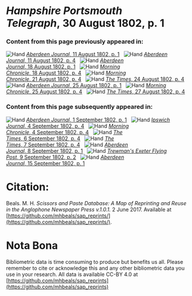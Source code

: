 # *Hampshire Portsmouth Telegraph*, 30 August 1802, p. 1  
  
### Content from this page previously appeared in:  
![Hand](http://scissorsandpaste.net/wp-content/uploads/2017/06/smallhandpointer.png) [*Aberdeen Journal*, 11 August 1802, p. 1](https://mhbeals.github.io/sap_html/Aberdeen-Journal/Aberdeen-Journal-11-August-1802-p-1)  
![Hand](http://scissorsandpaste.net/wp-content/uploads/2017/06/smallhandpointer.png) [*Aberdeen Journal*, 11 August 1802, p. 4](https://mhbeals.github.io/sap_html/Aberdeen-Journal/Aberdeen-Journal-11-August-1802-p-4)  
![Hand](http://scissorsandpaste.net/wp-content/uploads/2017/06/smallhandpointer.png) [*Aberdeen Journal*, 18 August 1802, p. 1](https://mhbeals.github.io/sap_html/Aberdeen-Journal/Aberdeen-Journal-18-August-1802-p-1)  
![Hand](http://scissorsandpaste.net/wp-content/uploads/2017/06/smallhandpointer.png) [*Morning Chronicle*, 18 August 1802, p. 4](https://mhbeals.github.io/sap_html/Morning-Chronicle/Morning-Chronicle-18-August-1802-p-4)  
![Hand](http://scissorsandpaste.net/wp-content/uploads/2017/06/smallhandpointer.png) [*Morning Chronicle*, 21 August 1802, p. 4](https://mhbeals.github.io/sap_html/Morning-Chronicle/Morning-Chronicle-21-August-1802-p-4)  
![Hand](http://scissorsandpaste.net/wp-content/uploads/2017/06/smallhandpointer.png) [*The Times*, 24 August 1802, p. 4](https://mhbeals.github.io/sap_html/The-Times/The-Times-24-August-1802-p-4)  
![Hand](http://scissorsandpaste.net/wp-content/uploads/2017/06/smallhandpointer.png) [*Aberdeen Journal*, 25 August 1802, p. 1](https://mhbeals.github.io/sap_html/Aberdeen-Journal/Aberdeen-Journal-25-August-1802-p-1)  
![Hand](http://scissorsandpaste.net/wp-content/uploads/2017/06/smallhandpointer.png) [*Morning Chronicle*, 25 August 1802, p. 4](https://mhbeals.github.io/sap_html/Morning-Chronicle/Morning-Chronicle-25-August-1802-p-4)  
![Hand](http://scissorsandpaste.net/wp-content/uploads/2017/06/smallhandpointer.png) [*The Times*, 27 August 1802, p. 4](https://mhbeals.github.io/sap_html/The-Times/The-Times-27-August-1802-p-4)  
  
### Content from this page subsequently appeared in:  
![Hand](http://scissorsandpaste.net/wp-content/uploads/2017/06/smallhandpointer.png) [*Aberdeen Journal*, 1 September 1802, p. 1](https://mhbeals.github.io/sap_html/Aberdeen-Journal/Aberdeen-Journal-1-September-1802-p-1)  
![Hand](http://scissorsandpaste.net/wp-content/uploads/2017/06/smallhandpointer.png) [*Ipswich Journal*, 4 September 1802, p. 4](https://mhbeals.github.io/sap_html/Ipswich-Journal/Ipswich-Journal-4-September-1802-p-4)  
![Hand](http://scissorsandpaste.net/wp-content/uploads/2017/06/smallhandpointer.png) [*Morning Chronicle*, 4 September 1802, p. 4](https://mhbeals.github.io/sap_html/Morning-Chronicle/Morning-Chronicle-4-September-1802-p-4)  
![Hand](http://scissorsandpaste.net/wp-content/uploads/2017/06/smallhandpointer.png) [*The Times*, 6 September 1802, p. 4](https://mhbeals.github.io/sap_html/The-Times/The-Times-6-September-1802-p-4)  
![Hand](http://scissorsandpaste.net/wp-content/uploads/2017/06/smallhandpointer.png) [*The Times*, 7 September 1802, p. 4](https://mhbeals.github.io/sap_html/The-Times/The-Times-7-September-1802-p-4)  
![Hand](http://scissorsandpaste.net/wp-content/uploads/2017/06/smallhandpointer.png) [*Aberdeen Journal*, 8 September 1802, p. 1](https://mhbeals.github.io/sap_html/Aberdeen-Journal/Aberdeen-Journal-8-September-1802-p-1)  
![Hand](http://scissorsandpaste.net/wp-content/uploads/2017/06/smallhandpointer.png) [*Trewman's Exeter Flying Post*, 9 September 1802, p. 2](https://mhbeals.github.io/sap_html/Trewman's-Exeter-Flying-Post/Trewman's-Exeter-Flying-Post-9-September-1802-p-2)  
![Hand](http://scissorsandpaste.net/wp-content/uploads/2017/06/smallhandpointer.png) [*Aberdeen Journal*, 15 September 1802, p. 1](https://mhbeals.github.io/sap_html/Aberdeen-Journal/Aberdeen-Journal-15-September-1802-p-1)  


# Citation: 

Beals. M. H. *Scissors and Paste Database: A Map of Reprinting and Reuse in the Anglophone Newspaper Press v.1.0.1.* 2 June 2017. Available at [https://github.com/mhbeals/sap_reprints/](https://github.com/mhbeals/sap_reprints/). 

# Nota Bona

Bibliometric data is time consuming to produce but benefits us all. Please remember to cite or acknowledge this and any other bibliometric data you use in your research. All data is available CC-BY 4.0 at [https://github.com/mhbeals/sap_reprints](https://github.com/mhbeals/sap_reprints)